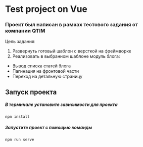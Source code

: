 # Test project on Vue 
### Проект был написан в рамках тестового задания от компании QTIM

Цель задания:
1. Развернуть готовый шаблон с версткой на фреймворке
2. Реализовать в выбранном шаблоне модуль блога:
- Вывод списка статей блога
- Пагинация на фронтовой части
- Переход на детальную страницу

## Запуск проекта
##### В терминале установите зависимости для проекта
`npm install`
##### Запустите проект с помощью команды
`npm run serve`